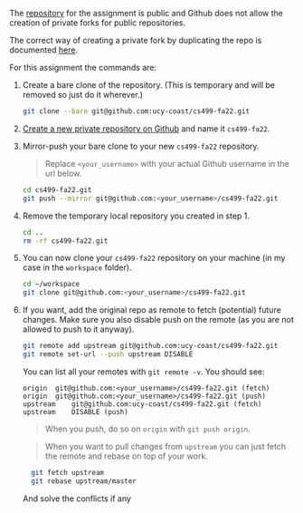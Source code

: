 The [repository](https://github.com/ucy-coast/cs499-fa22/) for the assignment is public and Github does not allow the creation of private forks for public repositories.

The correct way of creating a private fork by duplicating the repo is documented [here](https://help.github.com/articles/duplicating-a-repository/).

For this assignment the commands are:

 1. Create a bare clone of the repository.
    (This is temporary and will be removed so just do it wherever.)
    ```bash
    git clone --bare git@github.com:ucy-coast/cs499-fa22.git
    ```

 2. [Create a new private repository on Github](https://help.github.com/articles/creating-a-new-repository/) and name it `cs499-fa22`.

 3. Mirror-push your bare clone to your new `cs499-fa22` repository.
    > Replace `<your_username>` with your actual Github username in the url below.
    
    ```bash
    cd cs499-fa22.git
    git push --mirror git@github.com:<your_username>/cs499-fa22.git
    ```

 4. Remove the temporary local repository you created in step 1.
    ```bash
    cd ..
    rm -rf cs499-fa22.git
    ```
    
 5. You can now clone your `cs499-fa22` repository on your machine (in my case in the `workspace` folder).
    ```bash
    cd ~/workspace
    git clone git@github.com:<your_username>/cs499-fa22.git
    ```
   
 6. If you want, add the original repo as remote to fetch (potential) future changes.
    Make sure you also disable push on the remote (as you are not allowed to push to it anyway).
    ```bash
    git remote add upstream git@github.com:ucy-coast/cs499-fa22.git
    git remote set-url --push upstream DISABLE
    ```
    You can list all your remotes with `git remote -v`. You should see:
    ```
    origin	git@github.com:<your_username>/cs499-fa22.git (fetch)
    origin	git@github.com:<your_username>/cs499-fa22.git (push)
    upstream	git@github.com:ucy-coast/cs499-fa22.git (fetch)
    upstream	DISABLE (push)
    ```
    > When you push, do so on `origin` with `git push origin`.
   
    > When you want to pull changes from `upstream` you can just fetch the remote and rebase on top of your work.
    ```bash
      git fetch upstream
      git rebase upstream/master
      ```
      And solve the conflicts if any
